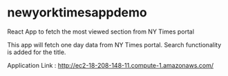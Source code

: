 # newyorktimesappdemo
React App to fetch the most viewed section from NY Times portal

This app will fetch one day data from NY Times portal. Search functionality is added for the title.

Application Link :  http://ec2-18-208-148-11.compute-1.amazonaws.com/
